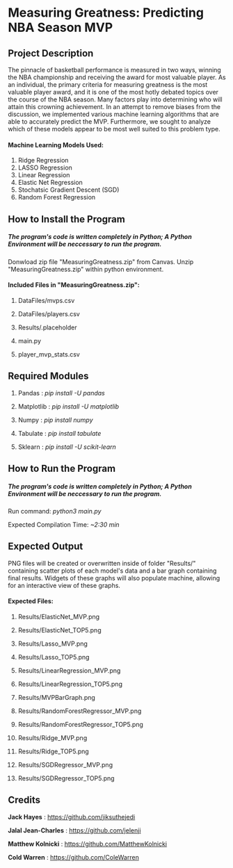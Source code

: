# Measuring Greatness: Predicting NBA Season MVP

## Project Description

The pinnacle of basketball performance is measured in two ways, winning the NBA championship and receiving the award for most valuable player. As an individual, the primary criteria for measuring greatness is the most valuable player award, and it is one of the most hotly debated topics over the course of the NBA season. Many factors play into determining who will attain this crowning achievement. In an attempt to remove biases from the discussion, we implemented various machine learning algorithms that are able to accurately predict the MVP. Furthermore, we sought to analyze which of these models appear to be most well suited to this problem type.

#### Machine Learning Models Used:
1) Ridge Regression
2) LASSO Regression
3) Linear Regression
4) Elastic Net Regression
5) Stochatsic Gradient Descent (SGD)
6) Random Forest Regression

## How to Install the Program

#####  ***The program's code is written completely in Python; A Python Environment will be neccessary to run the program.***

Donwload zip file "MeasuringGreatness.zip" from Canvas. Unzip "MeasuringGreatness.zip" within python environment.

#### Included Files in "MeasuringGreatness.zip":
1) DataFiles/mvps.csv

2) DataFiles/players.csv

3) Results/.placeholder

4) main.py

5) player_mvp_stats.csv

## Required Modules
1) Pandas :   _pip install -U pandas_

2) Matplotlib :   _pip install -U matplotlib_

3) Numpy :  _pip install numpy_

4) Tabulate :   _pip install tabulate_

5) Sklearn :  _pip install -U scikit-learn_

## How to Run the Program

#####  ***The program's code is written completely in Python; A Python Environment will be neccessary to run the program.***

Run command:  _python3 main.py_

Expected Compilation Time:  _~2:30 min_

## Expected Output
PNG files will be created or overwritten inside of folder "Results/" containing scatter plots of each model's data and a bar graph containing final results. Widgets of these graphs will also populate machine, allowing for an interactive view of these graphs.

#### Expected Files:
1) Results/ElasticNet_MVP.png

2) Results/ElasticNet_TOP5.png

3) Results/Lasso_MVP.png

4) Results/Lasso_TOP5.png

5) Results/LinearRegression_MVP.png

6) Results/LinearRegression_TOP5.png

7) Results/MVPBarGraph.png

8) Results/RandomForestRegressor_MVP.png

9) Results/RandomForestRegressor_TOP5.png

10) Results/Ridge_MVP.png

11) Results/Ridge_TOP5.png

12) Results/SGDRegressor_MVP.png

13) Results/SGDRegressor_TOP5.png

## Credits 

**Jack Hayes** : https://github.com/jiksuthejedi

**Jalal Jean-Charles** : https://github.com/jelenji

**Matthew Kolnicki** : https://github.com/MatthewKolnicki

**Cold Warren** : https://github.com/ColeWarren




